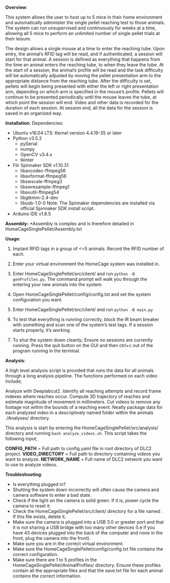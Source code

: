 **Overview**:

This system allows the user to host up to 5 mice in their home environment and automatically administer the single pellet reaching test to those animals. The system can run unsupervised and continuously for weeks at a time, allowing all 5 mice to perform an unlimited number of single pellet trials at their leisure. 

The design allows a single mouse at a time to enter the reaching tube. Upon entry, the animal’s RFID tag will be read, and if authenticated, a session will start for that animal. A session is defined as everything that happens from the time an animal enters the reaching tube, to when they leave the tube. At the start of a session, the animal’s profile will be read and the task difficulty will be automatically adjusted by moving the pellet presentation arm to the appropriate distance from the reaching tube. After the difficulty is set, pellets will begin being presented with either the left or right presentation arm, depending on which arm is specified in the mouse’s profile. Pellets will continue to be presented periodically until the mouse leaves the tube, at which point the session will end. Video and other data is recorded for the duration of each session. At session end, all the data for the session is saved in an organized way. 

**Installation**:
Dependencies:
* Ubuntu v16.04 LTS: Kernel version 4.4.19-35 or later
* Python v3.5.2
	* pySerial	
	* numpy
	* OpenCV v3.4.x
	* tkinter 	
* Flir Spinnaker SDK v1.10.31
	* libavcodec-ffmpeg56
	* libavformat-ffmpeg56
	* libswscale-ffmpeg3
	* libswresample-ffmpeg1
	* libavutil-ffmpeg54
	* libgtkmm-2.4-dev
	* libusb-1.0-0
	Note: The Spinnaker dependencies are installed via official Spinnaker SDK install script.
* Arduino IDE v1.8.5

**Assembly:**
	*Assembly is complex and is therefore detailed in HomeCageSinglePellet/Assembly.txt
	
**Usage**:

1. Implant RFID tags in a group of <=5 animals. Record the RFID number of each.

2. Enter your virtual environment the HomeCage system was installed in.

3. Enter HomeCageSinglePellet/src/client/ and run `python -B genProfiles.py`. The command prompt
	will walk you through the entering your new animals into the system.

4. Open HomeCageSinglePellet/config/config.txt and set the system configuration you want.

5. Enter HomeCageSinglePellet/src/client/ and run `python -B main.py`

6. To test that everything is running correctly, block the IR beam breaker with something
	and scan one of the system’s test tags. If a session starts properly, it’s working.

7. To shut the system down cleanly; Ensure no sessions are currently running. Press the quit
	button on the GUI and then ctrl+c out of the program running in the terminal.



**Analysis**:

A high level analysis script is provided that runs the data for all animals through a long analysis pipeline. The functions performed on each video include;

Analyze with Deeplabcut2.
Identify all reaching attempts and record frame indexes where reaches occur.
Compute 3D trajectory of reaches and estimate magnitude of movement in millimeters.
Cut videos to remove any footage not within the bounds of a reaching event.
Neatly package data for each analyzed video in a descriptively named folder within the animals ./Analyses/ directory.

This analysis is start by entering the HomeCageSinglePellet/src/analysis/ directory and running
`bash analyze_videos.sh`. This script takes the following input;

**CONFIG_PATH** 
= Full path to config.yaml file in root directory of DLC2 project.
**VIDEO_DIRECTORY** 
= Full path to directory containing videos you want to analyze.
**NETWORK_NAME** 
= Full name of DLC2 network you want to use to analyze videos.













**Troubleshooting**:

* Is everything plugged in?
* Shutting the system down incorrectly will often cause the camera and camera software to enter a bad state.
* Check if the light on the camera is solid green. If it is, power cycle the camera to reset it.
* Check the HomeCageSinglePellet/src/client/ directory for a file named <KILL>. If this file exists, delete it.
* Make sure the camera is plugged into a USB 3.0 or greater port and that it is not sharing a USB bridge with too many other 		devices (I.e if you have 43 devices plugged into the back of the computer and none in the front, plug the camera into the front).
* Make sure you are in the correct virtual environment.
* Make sure the HomeCageSinglePellet/config/config.txt file contains the correct configuration.
* Make sure there are 1 to 5 profiles in the HomeCageSinglePellet/AnimalProfiles/ directory. Ensure these profiles contain all 		the appropriate files and that the save.txt file for each animal contains the correct information. 


